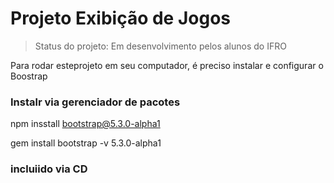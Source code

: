 # Projeto Exibição de Jogos 

> Status do projeto:  Em desenvolvimento pelos alunos do IFRO

Para rodar esteprojeto em seu computador, é preciso instalar e configurar o Boostrap

### Instalr via gerenciador de pacotes


npm insstall bootstrap@5.3.0-alpha1



gem install bootstrap -v 5.3.0-alpha1



### incluiido via CD
